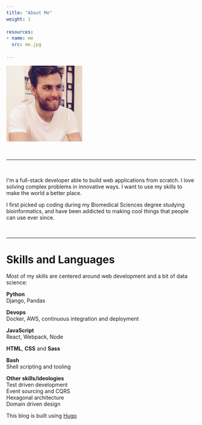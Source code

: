 ```yaml
---
title: "About Me"
weight: 1

resources:
- name: me
  src: me.jpg

---
```



<img 
    src="me.jpg" 
    alt="Me" 
    style="width:40%; margin-left: auto; margin-right: auto;"
/>

<br> <hr> <br>

I'm a full-stack developer able to build web applications from scratch. I love solving complex problems in innovative ways. I want to use my skills to make the world a better place.

I first picked up coding during my Biomedical Sciences degree studying bioinformatics, and have been addicted to making cool things that people can use ever since.

<br> <hr>


# Skills and Languages

Most of my skills are centered around web development and a bit of data science:

**Python**  
Django, Pandas

**Devops**  
Docker, AWS, continuous integration and deployment

**JavaScript**  
React, Webpack, Node

**HTML**, **CSS** and **Sass**

**Bash**  
Shell scripting and tooling

**Other skills/ideologies**  
Test driven development  
Event sourcing and CQRS  
Hexagonal architecture  
Domain driven design  


This blog is built using [Hugo](https://gohugo.io/)
